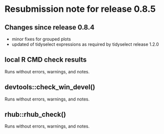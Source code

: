 # Resubmission note for release 0.8.5

## Changes since release 0.8.4

- minor fixes for grouped plots 
- updated of tidyselect expressions as required by tidyselect release 1.2.0 


## local R CMD check results

Runs without errors, warnings, and notes.


## devtools::check_win_devel()

Runs without errors, warnings, and notes.


## rhub::rhub_check()

Runs without errors, warnings, and notes.


